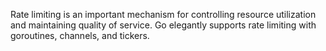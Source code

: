 Rate limiting is an important mechanism for controlling resource utilization and maintaining quality of service. Go elegantly supports rate limiting with goroutines, channels, and tickers.
	
